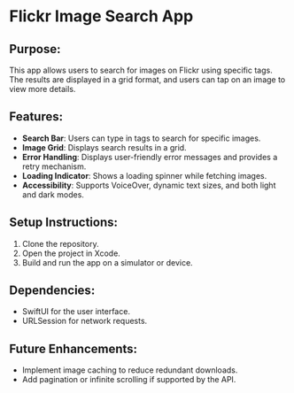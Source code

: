 # Flickr Image Search App

## Purpose:
This app allows users to search for images on Flickr using specific tags. The results are displayed in a grid format, and users can tap on an image to view more details.

## Features:
- **Search Bar**: Users can type in tags to search for specific images.
- **Image Grid**: Displays search results in a grid.
- **Error Handling**: Displays user-friendly error messages and provides a retry mechanism.
- **Loading Indicator**: Shows a loading spinner while fetching images.
- **Accessibility**: Supports VoiceOver, dynamic text sizes, and both light and dark modes.

## Setup Instructions:
1. Clone the repository.
2. Open the project in Xcode.
3. Build and run the app on a simulator or device.

## Dependencies:
- SwiftUI for the user interface.
- URLSession for network requests.

## Future Enhancements:
- Implement image caching to reduce redundant downloads.
- Add pagination or infinite scrolling if supported by the API.
